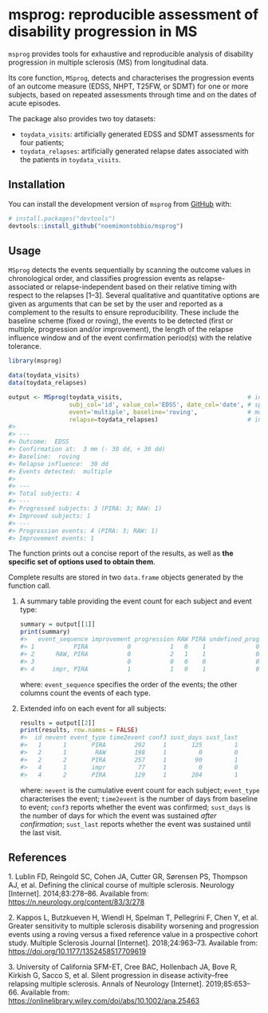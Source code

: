 
<!-- README.md is generated from README.Rmd. Please edit that file -->

# msprog: reproducible assessment of disability progression in MS

<!-- badges: start -->
<!-- badges: end -->

`msprog` provides tools for exhaustive and reproducible analysis of
disability progression in multiple sclerosis (MS) from longitudinal
data.

Its core function, `MSprog`, detects and characterises the progression
events of an outcome measure (EDSS, NHPT, T25FW, or SDMT) for one or
more subjects, based on repeated assessments through time and on the
dates of acute episodes.

The package also provides two toy datasets:

- `toydata_visits`: artificially generated EDSS and SDMT assessments for
  four patients;
- `toydata_relapses`: artificially generated relapse dates associated
  with the patients in `toydata_visits`.

## Installation

You can install the development version of `msprog` from
[GitHub](https://github.com/) with:

``` r
# install.packages("devtools")
devtools::install_github("noemimontobbio/msprog")
```

## Usage

`MSprog` detects the events sequentially by scanning the outcome values
in chronological order, and classifies progression events as
relapse-associated or relapse-independent based on their relative timing
with respect to the relapses \[1–3\]. Several qualitative and
quantitative options are given as arguments that can be set by the user
and reported as a complement to the results to ensure reproducibility.
These include the baseline scheme (fixed or roving), the events to be
detected (first or multiple, progression and/or improvement), the length
of the relapse influence window and of the event confirmation period(s)
with the relative tolerance.

``` r
library(msprog)

data(toydata_visits)
data(toydata_relapses)

output <- MSprog(toydata_visits,                                   # insert data on visits
                 subj_col='id', value_col='EDSS', date_col='date', # specify column names
                 event='multiple', baseline='roving',              # modify default options on event detection
                 relapse=toydata_relapses)                         # insert data on relapses
#> 
#> ---
#> Outcome:  EDSS 
#> Confirmation at:  3 mm (- 30 dd, + 30 dd)
#> Baseline:  roving   
#> Relapse influence:  30 dd
#> Events detected:  multiple
#> 
#> ---
#> Total subjects: 4
#> ---
#> Progressed subjects: 3 (PIRA: 3; RAW: 1)
#> Improved subjects: 1
#> ---
#> Progression events: 4 (PIRA: 3; RAW: 1)
#> Improvement events: 1
```

The function prints out a concise report of the results, as well as
**the specific set of options used to obtain them**.

Complete results are stored in two `data.frame` objects generated by the
function call.

1.  A summary table providing the event count for each subject and event
    type:

    ``` r
    summary = output[[1]]
    print(summary)
    #>   event_sequence improvement progression RAW PIRA undefined_prog
    #> 1           PIRA           0           1   0    1              0
    #> 2      RAW, PIRA           0           2   1    1              0
    #> 3                          0           0   0    0              0
    #> 4     impr, PIRA           1           1   0    1              0
    ```

    where: `event_sequence` specifies the order of the events; the other
    columns count the events of each type.

2.  Extended info on each event for all subjects:

    ``` r
    results = output[[2]]
    print(results, row.names = FALSE)
    #>  id nevent event_type time2event conf3 sust_days sust_last
    #>   1      1       PIRA        292     1       125         1
    #>   2      1        RAW        198     1         0         0
    #>   2      2       PIRA        257     1        90         1
    #>   4      1       impr         77     1         0         0
    #>   4      2       PIRA        129     1       204         1
    ```

    where: `nevent` is the cumulative event count for each subject;
    `event_type` characterises the event; `time2event` is the number of
    days from baseline to event; `conf3` reports whether the event was
    confirmed; `sust_days` is the number of days for which the event was
    sustained *after confirmation*; `sust_last` reports whether the
    event was sustained until the last visit.

## References

<div id="refs" class="references csl-bib-body">

<div id="ref-lublin2014" class="csl-entry">

1\. Lublin FD, Reingold SC, Cohen JA, Cutter GR, Sørensen PS, Thompson
AJ, et al. Defining the clinical course of multiple sclerosis. Neurology
\[Internet\]. 2014;83:278–86. Available from:
<https://n.neurology.org/content/83/3/278>

</div>

<div id="ref-kappos2018" class="csl-entry">

2\. Kappos L, Butzkueven H, Wiendl H, Spelman T, Pellegrini F, Chen Y,
et al. Greater sensitivity to multiple sclerosis disability worsening
and progression events using a roving versus a fixed reference value in
a prospective cohort study. Multiple Sclerosis Journal \[Internet\].
2018;24:963–73. Available from:
<https://doi.org/10.1177/1352458517709619>

</div>

<div id="ref-silent" class="csl-entry">

3\. University of California SFM-ET, Cree BAC, Hollenbach JA, Bove R,
Kirkish G, Sacco S, et al. Silent progression in disease activity–free
relapsing multiple sclerosis. Annals of Neurology \[Internet\].
2019;85:653–66. Available from:
<https://onlinelibrary.wiley.com/doi/abs/10.1002/ana.25463>

</div>

</div>
